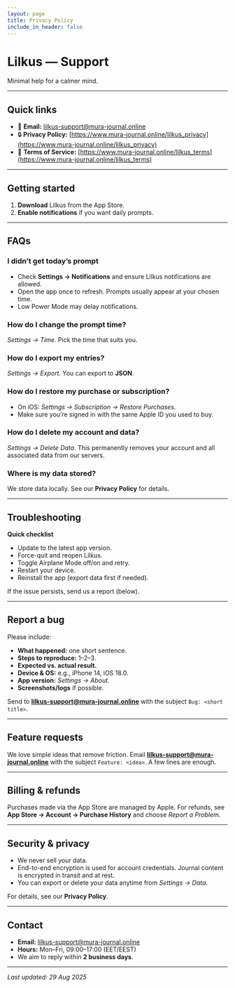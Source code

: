 ```yaml
---
layout: page
title: Privacy Policy
include_in_header: false
---
```


# Lilkus — Support

Minimal help for a calmer mind.

---

## Quick links

* 📩 **Email:** [lilkus-support@mura-journal.online](mailto:lilkus-support@mura-journal.online)
* 🔒 **Privacy Policy:** [https://www.mura-journal.online/lilkus_privacy](https://www.mura-journal.online/lilkus_privacy)
* 📄 **Terms of Service:** [https://www.mura-journal.online/lilkus_terms](https://www.mura-journal.online/lilkus_terms)

---

## Getting started

1. **Download** Lilkus from the App Store.
2. **Enable notifications** if you want daily prompts.

---

## FAQs

### I didn’t get today’s prompt

* Check **Settings → Notifications** and ensure Lilkus notifications are allowed.
* Open the app once to refresh. Prompts usually appear at your chosen time.
* Low Power Mode may delay notifications.

### How do I change the prompt time?

*Settings → Time.* Pick the time that suits you.

### How do I export my entries?

*Settings → Export.* You can export to **JSON**.

### How do I restore my purchase or subscription?

* On iOS: *Settings → Subscription → Restore Purchases.*
* Make sure you’re signed in with the same Apple ID you used to buy.

### How do I delete my account and data?

*Settings → Delete Data*. This permanently removes your account and all associated data from our servers.

### Where is my data stored?

We store data locally. See our **Privacy Policy** for details.

---

## Troubleshooting

**Quick checklist**

* Update to the latest app version.
* Force-quit and reopen Lilkus.
* Toggle Airplane Mode off/on and retry.
* Restart your device.
* Reinstall the app (export data first if needed).

If the issue persists, send us a report (below).

---

## Report a bug

Please include:

* **What happened:** one short sentence.
* **Steps to reproduce:** 1–2–3.
* **Expected vs. actual result.**
* **Device & OS:** e.g., iPhone 14, iOS 18.0.
* **App version:** *Settings → About.*
* **Screenshots/logs** if possible.

Send to **[lilkus-support@mura-journal.online](mailto:lilkus-support@mura-journal.online)** with the subject `Bug: <short title>`.

---

## Feature requests

We love simple ideas that remove friction. Email **[lilkus-support@mura-journal.online](mailto:lilkus-support@mura-journal.online)** with the subject `Feature: <idea>`. A few lines are enough.

---

## Billing & refunds

Purchases made via the App Store are managed by Apple. For refunds, see **App Store → Account → Purchase History** and choose *Report a Problem*.

---

## Security & privacy

* We never sell your data.
* End-to-end encryption is used for account credentials. Journal content is encrypted in transit and at rest.
* You can export or delete your data anytime from *Settings → Data*.

For details, see our **Privacy Policy**.

---

## Contact

* **Email:** [lilkus-support@mura-journal.online](mailto:lilkus-support@mura-journal.online)
* **Hours:** Mon–Fri, 09:00–17:00 (EET/EEST)
* We aim to reply within **2 business days**.

---

*Last updated: 29 Aug 2025*
